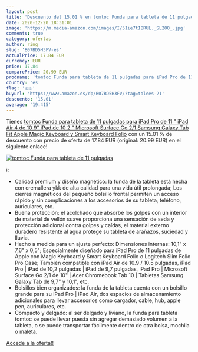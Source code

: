 ```yaml
---
layout: post
title: 'Descuento del 15.01 % en tomtoc Funda para tableta de 11 pulgadas'
date: 2020-12-20 18:31:01
image: 'https://m.media-amazon.com/images/I/51ie7tIBRUL._SL200_.jpg'
comments: true
category: ofertas
author: ring
slug: 'B07BD5H3FV-es'
actualPrice: 17.84 EUR
currency: EUR
price: 17.84
comparePrice: 20.99 EUR
prodname: 'tomtoc Funda para tableta de 11 pulgadas para iPad Pro de 11 "  iPad Air 4 de 10 9"  iPad de 10 2 "  Microsoft Surface Go 2/1  Samsung Galaxy Tab  Fit Apple Magic Keyboard y Smart Keyboard Folio'
country: 'es'
flag: '🇪🇸'
buyurl: 'https://www.amazon.es/dp/B07BD5H3FV/?tag=tolees-21'
descuento: '15.01'
average: '19.415'
---
```


Tienes [tomtoc Funda para tableta de 11 pulgadas para iPad Pro de 11 "  iPad Air 4 de 10 9"  iPad de 10 2 "  Microsoft Surface Go 2/1  Samsung Galaxy Tab  Fit Apple Magic Keyboard y Smart Keyboard Folio](https://www.amazon.es/dp/B07BD5H3FV/?tag=tolees-21) con un 15.01 % de descuento con precio de oferta de 17.84 EUR (original: 20.99 EUR) en el siguiente enlace!

[![tomtoc Funda para tableta de 11 pulgadas](https://m.media-amazon.com/images/I/51ie7tIBRUL._SL200_.jpg)](https://www.amazon.es/dp/B07BD5H3FV/?tag=tolees-21)

ℹ️:

- Calidad premium y diseño magnético: la funda de la tableta está hecha con cremallera ykk de alta calidad para una vida útil prolongada; Los cierres magnéticos del pequeño bolsillo frontal permiten un acceso rápido y sin complicaciones a los accesorios de su tableta, teléfono, auriculares, etc.
- Buena protección: el acolchado que absorbe los golpes con un interior de material de vellón suave proporciona una sensación de seda y protección adicional contra golpes y caídas, el material externo duradero resistente al agua protege su tableta de arañazos, suciedad y lluvia.
- Hecho a medida para un ajuste perfecto: Dimensiones internas: 10,1" x 7,6" x 0,5"; Especialmente diseñado para iPad Pro de 11 pulgadas de Apple con Magic Keyboard y Smart Keyboard Folio o Logitech Slim Folio Pro Case; También compatible con iPad Air de 10.9 / 10.5 pulgadas, iPad Pro | iPad de 10,2 pulgadas | iPad de 9,7 pulgadas, iPad Pro | Microsoft Surface Go 2/1 de 10" | Acer Chromebook Tab 10 | Tabletas Samsung Galaxy Tab de 9,7" y 10,1", etc.
- Bolsillos bien organizados: la funda de la tableta cuenta con un bolsillo grande para su iPad Pro | iPad Air, dos espacios de almacenamiento adicionales para llevar accesorios como cargador, cable, hub, apple pen, auriculares, etc.
- Compacto y delgado: al ser delgado y liviano, la funda para tableta tomtoc se puede llevar puesta sin agregar demasiado volumen a la tableta, o se puede transportar fácilmente dentro de otra bolsa, mochila o maleta.

[Accede a la oferta!!](https://www.amazon.es/dp/B07BD5H3FV/?tag=tolees-21)
